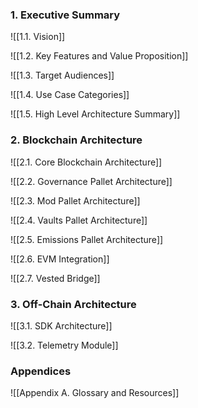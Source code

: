### 1. Executive Summary

![[1.1. Vision]]

![[1.2. Key Features and Value Proposition]]

![[1.3. Target Audiences]]

![[1.4. Use Case Categories]]

![[1.5. High Level Architecture Summary]]
### 2. Blockchain Architecture
![[2.1. Core Blockchain Architecture]]

![[2.2. Governance Pallet Architecture]]

![[2.3. Mod Pallet Architecture]]

![[2.4. Vaults Pallet Architecture]]

![[2.5. Emissions Pallet Architecture]]

![[2.6. EVM Integration]]

![[2.7. Vested Bridge]]
### 3. Off-Chain Architecture
![[3.1. SDK Architecture]]

![[3.2. Telemetry Module]]

### Appendices
![[Appendix A. Glossary and Resources]]